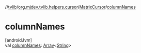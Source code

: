 //[tvlib](../../../index.md)/[org.mjdev.tvlib.helpers.cursor](../index.md)/[MatrixCursor](index.md)/[columnNames](column-names.md)

# columnNames

[androidJvm]\
val [columnNames](column-names.md): [Array](https://kotlinlang.org/api/latest/jvm/stdlib/kotlin/-array/index.html)&lt;[String](https://developer.android.com/reference/kotlin/java/lang/String.html)&gt;
